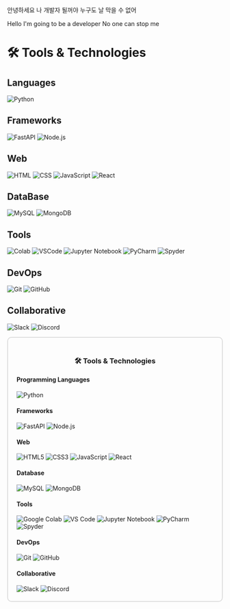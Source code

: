안녕하세요 나 개발자 될꺼야
누구도 날 막을 수 없어

Hello I'm going to be a developer
No one can stop me

# 🛠️ Tools & Technologies

## Languages  
![Python](https://img.shields.io/badge/Python-3776AB?style=flat-square&logo=python&logoColor=white)

## Frameworks
![FastAPI](https://img.shields.io/badge/FastAPI-009688?style=flat-square&logo=fastapi&logoColor=white)
![Node.js](https://img.shields.io/badge/Node.js-339933?style=flat-square&logo=nodedotjs&logoColor=white)

## Web
![HTML](https://img.shields.io/badge/HTML5-E34F26?style=flat-square&logo=html5&logoColor=white)
![CSS](https://img.shields.io/badge/CSS3-1572B6?style=flat-square&logo=css3&logoColor=white)
![JavaScript](https://img.shields.io/badge/JavaScript-F7DF1E?style=flat-square&logo=javascript&logoColor=black)
![React](https://img.shields.io/badge/React-61DAFB?style=flat-square&logo=react&logoColor=black)

## DataBase
![MySQL](https://img.shields.io/badge/MySQL-4479A1?style=flat-square&logo=mysql&logoColor=white)
![MongoDB](https://img.shields.io/badge/MongoDB-47A248?style=flat-square&logo=mongodb&logoColor=white)

## Tools
![Colab](https://img.shields.io/badge/Google_Colab-F9AB00?style=flat-square&logo=googlecolab&logoColor=white)
![VSCode](https://img.shields.io/badge/VS_Code-007ACC?style=flat-square&logo=visual-studio&logoColor=white)
![Jupyter Notebook](https://img.shields.io/badge/Jupyter_Notebook-F37626?style=flat-square&logo=jupyter&logoColor=white)
![PyCharm](https://img.shields.io/badge/PyCharm-000000?style=flat-square&logo=pycharm&logoColor=white)
![Spyder](https://img.shields.io/badge/Spyder-FF0000?style=flat-square&logo=spyder-ide&logoColor=white)

## DevOps
![Git](https://img.shields.io/badge/Git-F05032?style=flat-square&logo=git&logoColor=white)
![GitHub](https://img.shields.io/badge/GitHub-181717?style=flat-square&logo=github&logoColor=white)

## Collaborative
![Slack](https://img.shields.io/badge/Slack-000000?style=flat-square&logo=slack&logoColor=white)
![Discord](https://img.shields.io/badge/Discord-5865F2?style=flat-square&logo=discord&logoColor=white)

<div style="border: 2px solid #ddd; padding: 20px; border-radius: 10px;">

  <h3 style="text-align: center;">🛠️ Tools & Technologies</h3>

  <div style="margin-bottom: 20px;">
    <h4>Programming Languages</h4>
    <img src="https://img.shields.io/badge/Python-3776AB?style=flat-square&logo=python&logoColor=white" alt="Python">
  </div>

  <div style="margin-bottom: 20px;">
    <h4>Frameworks</h4>
    <img src="https://img.shields.io/badge/FastAPI-009688?style=flat-square&logo=fastapi&logoColor=white" alt="FastAPI">
    <img src="https://img.shields.io/badge/Node.js-339933?style=flat-square&logo=nodedotjs&logoColor=white" alt="Node.js">
  </div>

  <div style="margin-bottom: 20px;">
    <h4>Web</h4>
    <img src="https://img.shields.io/badge/HTML5-E34F26?style=flat-square&logo=html5&logoColor=white" alt="HTML5">
    <img src="https://img.shields.io/badge/CSS3-1572B6?style=flat-square&logo=css3&logoColor=white" alt="CSS3">
    <img src="https://img.shields.io/badge/JavaScript-F7DF1E?style=flat-square&logo=javascript&logoColor=black" alt="JavaScript">
    <img src="https://img.shields.io/badge/React-61DAFB?style=flat-square&logo=react&logoColor=black" alt="React">
  </div>

  <div style="margin-bottom: 20px;">
    <h4>Database</h4>
    <img src="https://img.shields.io/badge/MySQL-4479A1?style=flat-square&logo=mysql&logoColor=white" alt="MySQL">
    <img src="https://img.shields.io/badge/MongoDB-47A248?style=flat-square&logo=mongodb&logoColor=white" alt="MongoDB">
  </div>

  <div style="margin-bottom: 20px;">
    <h4>Tools</h4>
    <img src="https://img.shields.io/badge/Google_Colab-F9AB00?style=flat-square&logo=googlecolab&logoColor=white" alt="Google Colab">
    <img src="https://img.shields.io/badge/VS_Code-007ACC?style=flat-square&logo=visual-studio-code&logoColor=white" alt="VS Code">
    <img src="https://img.shields.io/badge/Jupyter_Notebook-F37626?style=flat-square&logo=jupyter&logoColor=white" alt="Jupyter Notebook">
    <img src="https://img.shields.io/badge/PyCharm-000000?style=flat-square&logo=pycharm&logoColor=white" alt="PyCharm">
    <img src="https://img.shields.io/badge/Spyder-FF0000?style=flat-square&logo=spyder-ide&logoColor=white" alt="Spyder">
  </div>

  <div style="margin-bottom: 20px;">
    <h4>DevOps</h4>
    <img src="https://img.shields.io/badge/Git-F05032?style=flat-square&logo=git&logoColor=white" alt="Git">
    <img src="https://img.shields.io/badge/GitHub-181717?style=flat-square&logo=github&logoColor=white" alt="GitHub">
  </div>

  <div>
    <h4>Collaborative</h4>
    <img src="https://img.shields.io/badge/Slack-4A154B?style=flat-square&logo=slack&logoColor=white" alt="Slack">
    <img src="https://img.shields.io/badge/Discord-5865F2?style=flat-square&logo=discord&logoColor=white" alt="Discord">
  </div>

</div>
